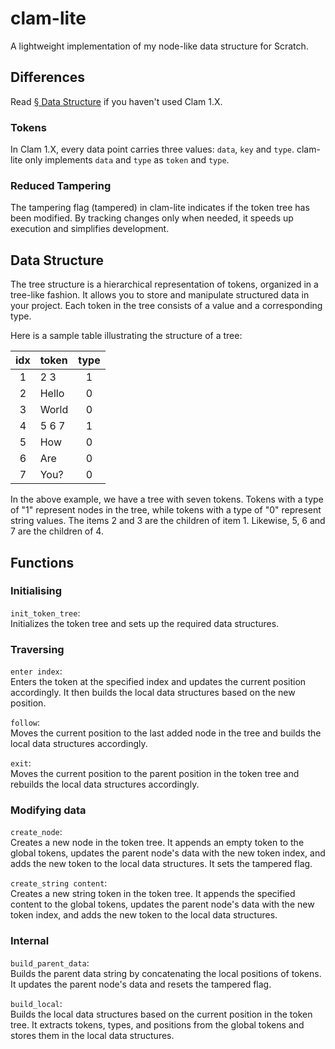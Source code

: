 # clam-lite
A lightweight implementation of my node-like data structure for Scratch.

## Differences
Read [§ Data Structure](#data-structure) if you haven't used Clam 1.X.  

### Tokens
In Clam 1.X, every data point carries three values: `data`, `key` and `type`. clam-lite only implements `data` and `type` as `token` and `type`.

### Reduced Tampering

The tampering flag (tampered) in clam-lite indicates if the token tree has been modified. By tracking changes only when needed, it speeds up execution and simplifies development.

## Data Structure

The tree structure is a hierarchical representation of tokens, organized in a tree-like fashion. It allows you to store and manipulate structured data in your project. Each token in the tree consists of a value and a corresponding type.

Here is a sample table illustrating the structure of a tree:

| idx | token | type |
|:---:|:----- |:----:|
|  1  | 2 3   |   1  |
|  2  | Hello |   0  |
|  3  | World |   0  |
|  4  | 5 6 7 |   1  |
|  5  | How   |   0  |
|  6  | Are   |   0  |
|  7  | You?  |   0  |

In the above example, we have a tree with seven tokens. Tokens with a type of "1" represent nodes in the tree, while tokens with a type of "0" represent string values. The items 2 and 3 are the children of item 1. Likewise, 5, 6 and 7 are the children of 4.

## Functions

### Initialising

`init_token_tree`:  
Initializes the token tree and sets up the required data structures.

### Traversing

`enter index`:  
Enters the token at the specified index and updates the current position accordingly. It then builds the local data structures based on the new position.

`follow`:  
Moves the current position to the last added node in the tree and builds the local data structures accordingly.

`exit`:  
Moves the current position to the parent position in the token tree and rebuilds the local data structures accordingly.

### Modifying data

`create_node`:  
Creates a new node in the token tree. It appends an empty token to the global tokens, updates the parent node's data with the new token index, and adds the new token to the local data structures. It sets the tampered flag.

`create_string content`:  
Creates a new string token in the token tree. It appends the specified content to the global tokens, updates the parent node's data with the new token index, and adds the new token to the local data structures.

### Internal

`build_parent_data`:  
Builds the parent data string by concatenating the local positions of tokens. It updates the parent node's data and resets the tampered flag.

`build_local`:  
Builds the local data structures based on the current position in the token tree. It extracts tokens, types, and positions from the global tokens and stores them in the local data structures.

